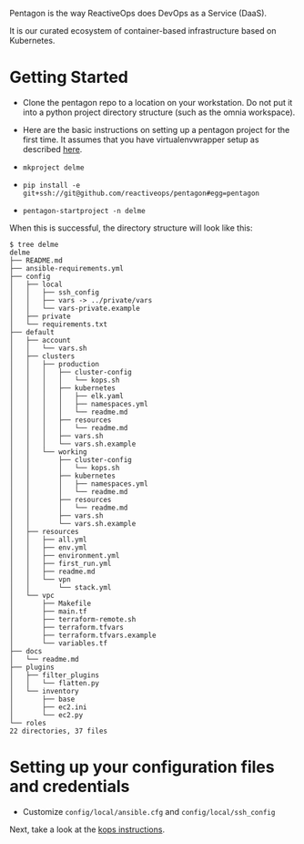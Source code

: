 Pentagon is the way ReactiveOps does DevOps as a Service (DaaS).

It is our curated ecosystem of container-based infrastructure based on Kubernetes.

# Getting Started

* Clone the pentagon repo to a location on your workstation. Do not put it into a python project directory structure (such as the omnia workspace).
* Here are the basic instructions on setting up a pentagon project for the first time. It assumes that you have virtualenvwrapper setup as described [here](virtualenv.md).

* `mkproject delme`
* `pip install -e git+ssh://git@github.com/reactiveops/pentagon#egg=pentagon`
* `pentagon-startproject -n delme`

When this is successful, the directory structure will look like this:
```    
$ tree delme
delme
├── README.md
├── ansible-requirements.yml
├── config
│   ├── local
│   │   ├── ssh_config
│   │   ├── vars -> ../private/vars
│   │   └── vars-private.example
│   ├── private
│   └── requirements.txt
├── default
│   ├── account
│   │   └── vars.sh
│   ├── clusters
│   │   ├── production
│   │   │   ├── cluster-config
│   │   │   │   └── kops.sh
│   │   │   ├── kubernetes
│   │   │   │   ├── elk.yaml
│   │   │   │   ├── namespaces.yml
│   │   │   │   └── readme.md
│   │   │   ├── resources
│   │   │   │   └── readme.md
│   │   │   ├── vars.sh
│   │   │   └── vars.sh.example
│   │   └── working
│   │       ├── cluster-config
│   │       │   └── kops.sh
│   │       ├── kubernetes
│   │       │   ├── namespaces.yml
│   │       │   └── readme.md
│   │       ├── resources
│   │       │   └── readme.md
│   │       ├── vars.sh
│   │       └── vars.sh.example
│   ├── resources
│   │   ├── all.yml
│   │   ├── env.yml
│   │   ├── environment.yml
│   │   ├── first_run.yml
│   │   ├── readme.md
│   │   └── vpn
│   │       └── stack.yml
│   └── vpc
│       ├── Makefile
│       ├── main.tf
│       ├── terraform-remote.sh
│       ├── terraform.tfvars
│       ├── terraform.tfvars.example
│       └── variables.tf
├── docs
│   └── readme.md
├── plugins
│   ├── filter_plugins
│   │   └── flatten.py
│   └── inventory
│       ├── base
│       ├── ec2.ini
│       └── ec2.py
└── roles
22 directories, 37 files
```

# Setting up your configuration files and credentials

* Customize `config/local/ansible.cfg` and `config/local/ssh_config`


Next, take a look at the [kops instructions](kops.md).

